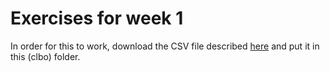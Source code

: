 # Exercises for week 1
In order for this to work, download the CSV file described [here](lectures/Week1.ipynb) and put it in this (clbo) folder.
